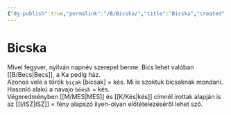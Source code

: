 ```yaml
---
{"dg-publish":true,"permalink":"/B/Bicska/","title":"Bicska","created":"2023-11-09T01:57","updated":"2025-08-19T00:54"}
---
```



# Bicska

Mivel fegyver, nyilván napnév szerepel benne. Bics lehet valóban [[B/Becs\|Becs]], a Ka pedig ház.  
Azonos vele a török `bıçak` \[bicsak\] = kés. Mi is szoktuk bicsaknak mondani. Hasonló alakú a navajo `béésh` = kés.  
Végeredményben [[M/MES\|MES]] és [[K/Kés\|kés]] címnél írottak alapján is az [[I/ISZ\|ISZ]] = fény alapszó ilyen-olyan előtételezéséről lehet szó.  